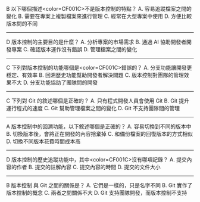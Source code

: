 
B
以下哪個描述<color=CF001C>不是</color>版本控制的特點？
A. 容易追蹤檔案之間的變化
B. 需要在專案上複製檔案來進行管理
C. 經常在大型專案中使用
D. 方便比較版本間的不同

------------

D
版本控制的主要目的是什麼？
A. 分析專案的市場需求
B. 通過 AI 協助開發者開發專案
C. 確認版本運作沒有錯誤
D. 管理檔案之間的變化

------------

C
下列對版本控制的功能哪個是<color=CF001C>錯誤</color>的？ 
A. 分支功能讓開發更穩定、有效率 
B. 回溯歷史功能幫助開發者解決問題
C. 版本控制對團隊的管理效果不大
D. 分支功能協助了團隊間的開發

------------

C
下列對 Git 的敘述哪個是正確的？ 
A. 只有程式開發人員會使用 Git 
B. Git 提升運行程式的速度
C. Git 幫助管理檔案之間的變化
D. Git 不支持團隊間的管理

------------

A
版本控制中的回溯功能，以下敘述哪個是正確的？
A. 容易切換到不同的版本中
B. 切換版本後，會將正在開發的內容捨棄掉
C. 和備份檔案的回復版本的方式相似
D. 切換不同版本花費時間成本高

------------

D
版本控制的歷史追蹤功能中，其中<color=CF001C>沒有</color>哪項記錄？
A. 提交內容的作者
B. 提交的註解內容
C. 提交內容的時間
D. 提交的文件大小

------------

B
版本控制 與 Git 之間的關係是？ 
A. 它們是一樣的，只是名字不同
B. Git 實作了版本控制的概念
C. 兩者之間關係不大
D. Git 支持團隊開發，而版本控制不支持